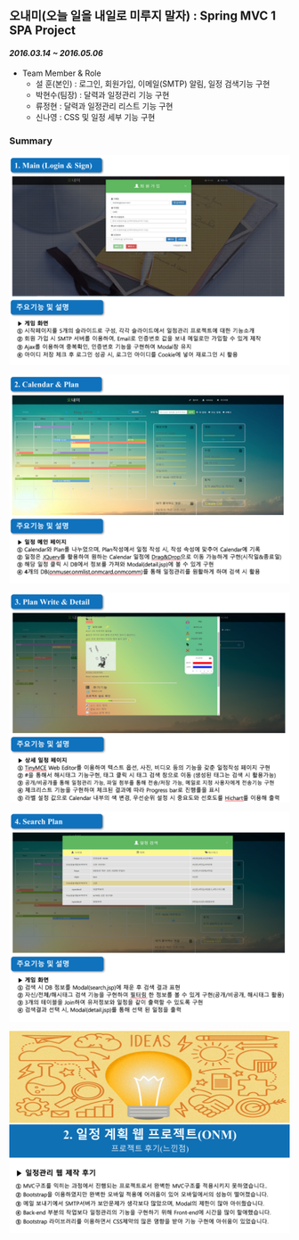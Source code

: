 ## 오내미(오늘 일을 내일로 미루지 말자) : Spring MVC 1 SPA Project

#### *2016.03.14 ~ 2016.05.06*  

- Team Member & Role
	- 설 훈(본인) : 로그인, 회원가입, 이메일(SMTP) 알림, 일정 검색기능 구현
	- 박현수(팀장) : 달력과 일정관리 기능 구현
	- 류정현 : 달력과 일정관리 리스트 기능 구현
	- 신나영 : CSS 및 일정 세부 기능 구현

### Summary
![1. Login](readme/1.png)

![1. Calendar & Plan](readme/2.png)

![1. Play Write & Detail](readme/3.png)

![1. Searching](readme/4.png)

![1. Summary](readme/5.png)